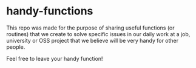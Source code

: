 # handy-functions

This repo was made for the purpose of sharing useful functions (or routines) that we create to solve specific issues in our daily work at a job, university or OSS project that we believe will be very handy for other people.

Feel free to leave your handy function!
